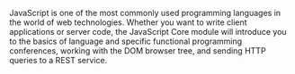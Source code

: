 JavaScript is one of the most commonly used programming languages in the world of web technologies. Whether you want to write client applications or server code, the JavaScript Core module will introduce you to the basics of language and specific functional programming conferences, working with the DOM browser tree, and sending HTTP queries to a REST service.
